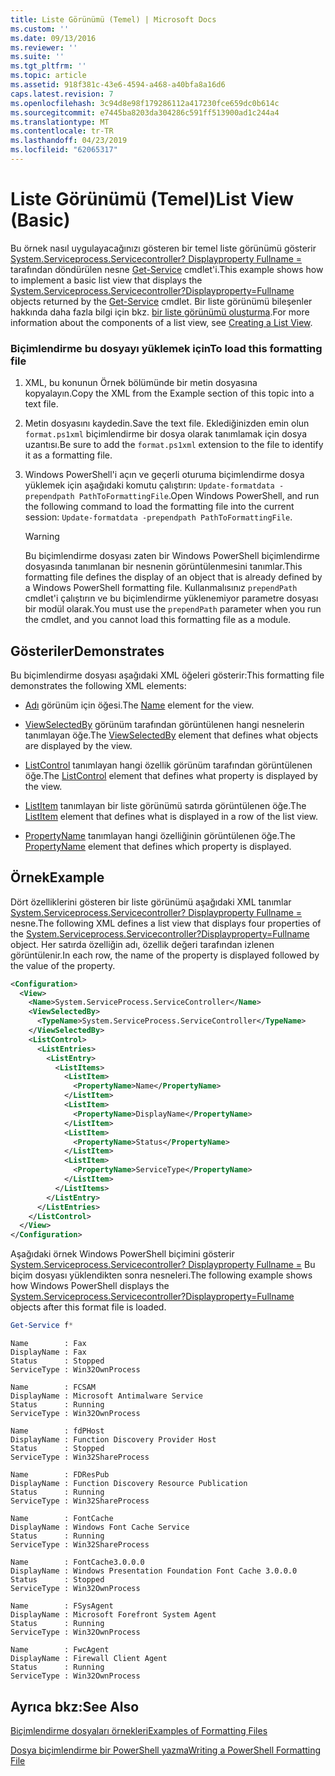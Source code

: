```yaml
---
title: Liste Görünümü (Temel) | Microsoft Docs
ms.custom: ''
ms.date: 09/13/2016
ms.reviewer: ''
ms.suite: ''
ms.tgt_pltfrm: ''
ms.topic: article
ms.assetid: 918f381c-43e6-4594-a468-a40bfa8a16d6
caps.latest.revision: 7
ms.openlocfilehash: 3c94d8e98f179286112a417230fce659dc0b614c
ms.sourcegitcommit: e7445ba8203da304286c591ff513900ad1c244a4
ms.translationtype: MT
ms.contentlocale: tr-TR
ms.lasthandoff: 04/23/2019
ms.locfileid: "62065317"
---
```

# <a name="list-view-basic"></a><span data-ttu-id="b97f7-102">Liste Görünümü (Temel)</span><span class="sxs-lookup"><span data-stu-id="b97f7-102">List View (Basic)</span></span>

<span data-ttu-id="b97f7-103">Bu örnek nasıl uygulayacağınızı gösteren bir temel liste görünümü gösterir [System.Serviceprocess.Servicecontroller? Displayproperty Fullname =](/dotnet/api/System.ServiceProcess.ServiceController) tarafından döndürülen nesne [Get-Service](/powershell/module/microsoft.powershell.management/get-service) cmdlet'i.</span><span class="sxs-lookup"><span data-stu-id="b97f7-103">This example shows how to implement a basic list view that displays the [System.Serviceprocess.Servicecontroller?Displayproperty=Fullname](/dotnet/api/System.ServiceProcess.ServiceController) objects returned by the [Get-Service](/powershell/module/microsoft.powershell.management/get-service) cmdlet.</span></span> <span data-ttu-id="b97f7-104">Bir liste görünümü bileşenler hakkında daha fazla bilgi için bkz. [bir liste görünümü oluşturma](./creating-a-list-view.md).</span><span class="sxs-lookup"><span data-stu-id="b97f7-104">For more information about the components of a list view, see [Creating a List View](./creating-a-list-view.md).</span></span>

### <a name="to-load-this-formatting-file"></a><span data-ttu-id="b97f7-105">Biçimlendirme bu dosyayı yüklemek için</span><span class="sxs-lookup"><span data-stu-id="b97f7-105">To load this formatting file</span></span>

1. <span data-ttu-id="b97f7-106">XML, bu konunun Örnek bölümünde bir metin dosyasına kopyalayın.</span><span class="sxs-lookup"><span data-stu-id="b97f7-106">Copy the XML from the Example section of this topic into a text file.</span></span>

2. <span data-ttu-id="b97f7-107">Metin dosyasını kaydedin.</span><span class="sxs-lookup"><span data-stu-id="b97f7-107">Save the text file.</span></span> <span data-ttu-id="b97f7-108">Eklediğinizden emin olun `format.ps1xml` biçimlendirme bir dosya olarak tanımlamak için dosya uzantısı.</span><span class="sxs-lookup"><span data-stu-id="b97f7-108">Be sure to add the `format.ps1xml` extension to the file to identify it as a formatting file.</span></span>

3. <span data-ttu-id="b97f7-109">Windows PowerShell'i açın ve geçerli oturuma biçimlendirme dosya yüklemek için aşağıdaki komutu çalıştırın: `Update-formatdata -prependpath PathToFormattingFile`.</span><span class="sxs-lookup"><span data-stu-id="b97f7-109">Open Windows PowerShell, and run the following command to load the formatting file into the current session: `Update-formatdata -prependpath PathToFormattingFile`.</span></span>

   > [!WARNING]
   > <span data-ttu-id="b97f7-110">Bu biçimlendirme dosyası zaten bir Windows PowerShell biçimlendirme dosyasında tanımlanan bir nesnenin görüntülenmesini tanımlar.</span><span class="sxs-lookup"><span data-stu-id="b97f7-110">This formatting file defines the display of an object that is already defined by a Windows PowerShell formatting file.</span></span> <span data-ttu-id="b97f7-111">Kullanmalısınız `prependPath` cmdlet'i çalıştırın ve bu biçimlendirme yüklenemiyor parametre dosyası bir modül olarak.</span><span class="sxs-lookup"><span data-stu-id="b97f7-111">You must use the `prependPath` parameter when you run the cmdlet, and you cannot load this formatting file as a module.</span></span>

## <a name="demonstrates"></a><span data-ttu-id="b97f7-112">Gösteriler</span><span class="sxs-lookup"><span data-stu-id="b97f7-112">Demonstrates</span></span>

<span data-ttu-id="b97f7-113">Bu biçimlendirme dosyası aşağıdaki XML öğeleri gösterir:</span><span class="sxs-lookup"><span data-stu-id="b97f7-113">This formatting file demonstrates the following XML elements:</span></span>

- <span data-ttu-id="b97f7-114">[Adı](./name-element-for-view-format.md) görünüm için öğesi.</span><span class="sxs-lookup"><span data-stu-id="b97f7-114">The [Name](./name-element-for-view-format.md) element for the view.</span></span>

- <span data-ttu-id="b97f7-115">[ViewSelectedBy](./viewselectedby-element-format.md) görünüm tarafından görüntülenen hangi nesnelerin tanımlayan öğe.</span><span class="sxs-lookup"><span data-stu-id="b97f7-115">The [ViewSelectedBy](./viewselectedby-element-format.md) element that defines what objects are displayed by the view.</span></span>

- <span data-ttu-id="b97f7-116">[ListControl](./listcontrol-element-format.md) tanımlayan hangi özellik görünüm tarafından görüntülenen öğe.</span><span class="sxs-lookup"><span data-stu-id="b97f7-116">The [ListControl](./listcontrol-element-format.md) element that defines what property is displayed by the view.</span></span>

- <span data-ttu-id="b97f7-117">[ListItem](./listitem-element-for-listitems-for-listcontrol-format.md) tanımlayan bir liste görünümü satırda görüntülenen öğe.</span><span class="sxs-lookup"><span data-stu-id="b97f7-117">The [ListItem](./listitem-element-for-listitems-for-listcontrol-format.md) element that defines what is displayed in a row of the list view.</span></span>

- <span data-ttu-id="b97f7-118">[PropertyName](./propertyname-element-for-listitem-for-listcontrol-format.md) tanımlayan hangi özelliğinin görüntülenen öğe.</span><span class="sxs-lookup"><span data-stu-id="b97f7-118">The [PropertyName](./propertyname-element-for-listitem-for-listcontrol-format.md) element that defines which property is displayed.</span></span>

## <a name="example"></a><span data-ttu-id="b97f7-119">Örnek</span><span class="sxs-lookup"><span data-stu-id="b97f7-119">Example</span></span>

<span data-ttu-id="b97f7-120">Dört özelliklerini gösteren bir liste görünümü aşağıdaki XML tanımlar [System.Serviceprocess.Servicecontroller? Displayproperty Fullname =](/dotnet/api/System.ServiceProcess.ServiceController) nesne.</span><span class="sxs-lookup"><span data-stu-id="b97f7-120">The following XML defines a list view that displays four properties of the [System.Serviceprocess.Servicecontroller?Displayproperty=Fullname](/dotnet/api/System.ServiceProcess.ServiceController) object.</span></span> <span data-ttu-id="b97f7-121">Her satırda özelliğin adı, özellik değeri tarafından izlenen görüntülenir.</span><span class="sxs-lookup"><span data-stu-id="b97f7-121">In each row, the name of the property is displayed followed by the value of the property.</span></span>

```xml
<Configuration>
  <View>
    <Name>System.ServiceProcess.ServiceController</Name>
    <ViewSelectedBy>
      <TypeName>System.ServiceProcess.ServiceController</TypeName>
    </ViewSelectedBy>
    <ListControl>
      <ListEntries>
        <ListEntry>
          <ListItems>
            <ListItem>
              <PropertyName>Name</PropertyName>
            </ListItem>
            <ListItem>
              <PropertyName>DisplayName</PropertyName>
            </ListItem>
            <ListItem>
              <PropertyName>Status</PropertyName>
            </ListItem>
            <ListItem>
              <PropertyName>ServiceType</PropertyName>
            </ListItem>
          </ListItems>
        </ListEntry>
      </ListEntries>
    </ListControl>
  </View>
</Configuration>
```

<span data-ttu-id="b97f7-122">Aşağıdaki örnek Windows PowerShell biçimini gösterir [System.Serviceprocess.Servicecontroller? Displayproperty Fullname =](/dotnet/api/System.ServiceProcess.ServiceController) Bu biçim dosyası yüklendikten sonra nesneleri.</span><span class="sxs-lookup"><span data-stu-id="b97f7-122">The following example shows how Windows PowerShell displays the [System.Serviceprocess.Servicecontroller?Displayproperty=Fullname](/dotnet/api/System.ServiceProcess.ServiceController) objects after this format file is loaded.</span></span>

```powershell
Get-Service f*
```

```output
Name        : Fax
DisplayName : Fax
Status      : Stopped
ServiceType : Win32OwnProcess

Name        : FCSAM
DisplayName : Microsoft Antimalware Service
Status      : Running
ServiceType : Win32OwnProcess

Name        : fdPHost
DisplayName : Function Discovery Provider Host
Status      : Stopped
ServiceType : Win32ShareProcess

Name        : FDResPub
DisplayName : Function Discovery Resource Publication
Status      : Running
ServiceType : Win32ShareProcess

Name        : FontCache
DisplayName : Windows Font Cache Service
Status      : Running
ServiceType : Win32ShareProcess

Name        : FontCache3.0.0.0
DisplayName : Windows Presentation Foundation Font Cache 3.0.0.0
Status      : Stopped
ServiceType : Win32OwnProcess

Name        : FSysAgent
DisplayName : Microsoft Forefront System Agent
Status      : Running
ServiceType : Win32OwnProcess

Name        : FwcAgent
DisplayName : Firewall Client Agent
Status      : Running
ServiceType : Win32OwnProcess
```

## <a name="see-also"></a><span data-ttu-id="b97f7-123">Ayrıca bkz:</span><span class="sxs-lookup"><span data-stu-id="b97f7-123">See Also</span></span>

[<span data-ttu-id="b97f7-124">Biçimlendirme dosyaları örnekleri</span><span class="sxs-lookup"><span data-stu-id="b97f7-124">Examples of Formatting Files</span></span>](./examples-of-formatting-files.md)

[<span data-ttu-id="b97f7-125">Dosya biçimlendirme bir PowerShell yazma</span><span class="sxs-lookup"><span data-stu-id="b97f7-125">Writing a PowerShell Formatting File</span></span>](./writing-a-powershell-formatting-file.md)
